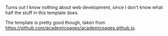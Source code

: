 Turns out I know nothing about web development, since I don't know what half the stuff in this template does.

The template is pretty good though, taken from https://github.com/academicpages/academicpages.github.io.
